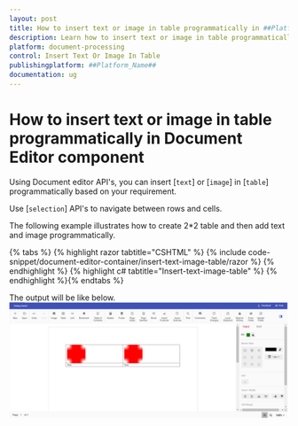 ```yaml
---
layout: post
title: How to insert text or image in table programmatically in ##Platform_Name## Document Editor Component
description: Learn how to insert text or image in table programmatically in ##Platform_Name## Document Editor Component
platform: document-processing
control: Insert Text Or Image In Table
publishingplatform: ##Platform_Name##
documentation: ug
---
```


# How to insert text or image in table programmatically in  Document Editor component

Using Document editor API's, you can insert [`text`] or [`image`] in [`table`] programmatically based on your requirement.

Use [`selection`] API's to navigate between rows and cells.

The following example illustrates how to create 2*2 table and then add text and image programmatically.


{% tabs %}
{% highlight razor tabtitle="CSHTML" %}
{% include code-snippet/document-editor-container/insert-text-image-table/razor %}
{% endhighlight %}
{% highlight c# tabtitle="Insert-text-image-table" %}
{% endhighlight %}{% endtabs %}

The output will be like below.
![Insert text or image in table programmatically](../images/table-image.png)
